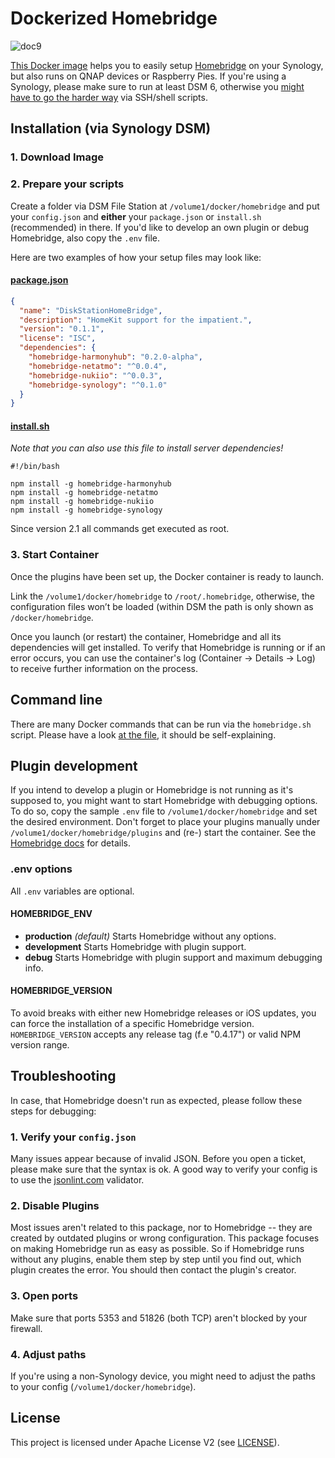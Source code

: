 # Dockerized Homebridge
![doc9](https://user-images.githubusercontent.com/24189833/28737747-53f5fc58-73f0-11e7-90dd-fa553ed299f7.png)

[This Docker image](https://hub.docker.com/r/marcoraddatz/homebridge/) helps you to easily setup [Homebridge](https://github.com/nfarina/homebridge) on your Synology, but also runs on QNAP devices or Raspberry Pies. If you're using a Synology, please make sure to run at least DSM 6, otherwise you [might have to go the harder way](https://marcoraddatz.com/en/2016/07/13/run-homebridge-on-a-synology/) via SSH/shell scripts.

## Installation (via Synology DSM)

### 1. Download Image


### 2. Prepare your scripts

Create a folder via DSM File Station at `/volume1/docker/homebridge` and put your `config.json` and **either** your `package.json` or `install.sh` (recommended) in there. If you'd like to develop an own plugin or debug Homebridge, also copy the `.env` file.

Here are two examples of how your setup files may look like:

#### [package.json](samples/package.json)

```json
{
  "name": "DiskStationHomeBridge",
  "description": "HomeKit support for the impatient.",
  "version": "0.1.1",
  "license": "ISC",
  "dependencies": {
    "homebridge-harmonyhub": "0.2.0-alpha",
    "homebridge-netatmo": "^0.0.4",
    "homebridge-nukiio": "^0.0.3",
    "homebridge-synology": "^0.1.0"
  }
}
```

#### [install.sh](samples/install.sh)

*Note that you can also use this file to install server dependencies!*

```shell
#!/bin/bash

npm install -g homebridge-harmonyhub
npm install -g homebridge-netatmo
npm install -g homebridge-nukiio
npm install -g homebridge-synology
```

Since version 2.1 all commands get executed as root.

### 3. Start Container

Once the plugins have been set up, the Docker container is ready to launch.

Link the `/volume1/docker/homebridge` to `/root/.homebridge`, otherwise, the configuration files won’t be loaded (within DSM the path is only shown as `/docker/homebridge`.


Once you launch (or restart) the container, Homebridge and all its dependencies will get installed. To verify that Homebridge is running or if an error occurs, you can use the container's log (Container → Details → Log) to receive further information on the process.

## Command line

There are many Docker commands that can be run via the `homebridge.sh` script. Please have a look [at the file](homebridge.sh), it should be self-explaining.

## Plugin development

If you intend to develop a plugin or Homebridge is not running as it's supposed to, you might want to start Homebridge with debugging options. To do so, copy the sample `.env` file to `/volume1/docker/homebridge` and set the desired environment. Don't forget to place your plugins manually under `/volume1/docker/homebridge/plugins` and (re-) start the container. See the [Homebridge docs](https://github.com/nfarina/homebridge#plugin-development) for details.

### .env options

All `.env` variables are optional.

#### HOMEBRIDGE_ENV

- **production** _(default)_
Starts Homebridge without any options.
- **development**
Starts Homebridge with plugin support.
- **debug**
Starts Homebridge with plugin support and maximum debugging info.

#### HOMEBRIDGE_VERSION

To avoid breaks with either new Homebridge releases or iOS updates, you can force the installation of a specific Homebridge version. `HOMEBRIDGE_VERSION` accepts any release tag (f.e "0.4.17") or valid NPM version range.

## Troubleshooting

In case, that Homebridge doesn't run as expected, please follow these steps for debugging:

### 1. Verify your `config.json`

Many issues appear because of invalid JSON. Before you open a ticket, please make sure that the syntax is ok. A good way to verify your config is to use the [jsonlint.com](http://jsonlint.com) validator.

### 2. Disable Plugins

Most issues aren't related to this package, nor to Homebridge --  they are created by outdated plugins or wrong configuration. This package focuses on making Homebridge run as easy as possible. So if Homebridge runs without any plugins, enable them step by step until you find out, which plugin creates the error. You should then contact the plugin's creator.

### 3. Open ports

Make sure that ports 5353 and 51826 (both TCP) aren't blocked by your firewall.

### 4. Adjust paths

If you're using a non-Synology device, you might need to adjust the paths to your config (`/volume1/docker/homebridge`).

## License

This project is licensed under Apache License V2 (see [LICENSE](LICENSE)).



